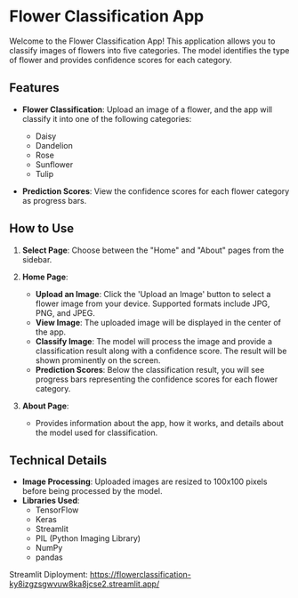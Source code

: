 # Flower Classification App

Welcome to the Flower Classification App! This application allows you to classify images of flowers into five categories. The model identifies the type of flower and provides confidence scores for each category.

## Features

- **Flower Classification**: Upload an image of a flower, and the app will classify it into one of the following categories:
  - Daisy
  - Dandelion
  - Rose
  - Sunflower
  - Tulip

- **Prediction Scores**: View the confidence scores for each flower category as progress bars.

## How to Use

1. **Select Page**: Choose between the "Home" and "About" pages from the sidebar.
   
2. **Home Page**:
   - **Upload an Image**: Click the 'Upload an Image' button to select a flower image from your device. Supported formats include JPG, PNG, and JPEG.
   - **View Image**: The uploaded image will be displayed in the center of the app.
   - **Classify Image**: The model will process the image and provide a classification result along with a confidence score. The result will be shown prominently on the screen.
   - **Prediction Scores**: Below the classification result, you will see progress bars representing the confidence scores for each flower category.

3. **About Page**:
   - Provides information about the app, how it works, and details about the model used for classification.

## Technical Details

- **Image Processing**: Uploaded images are resized to 100x100 pixels before being processed by the model.
- **Libraries Used**:
  - TensorFlow
  - Keras
  - Streamlit
  - PIL (Python Imaging Library)
  - NumPy
  - pandas

Streamlit Diployment: https://flowerclassification-ky8izgzsgwvuw8ka8jcse2.streamlit.app/
